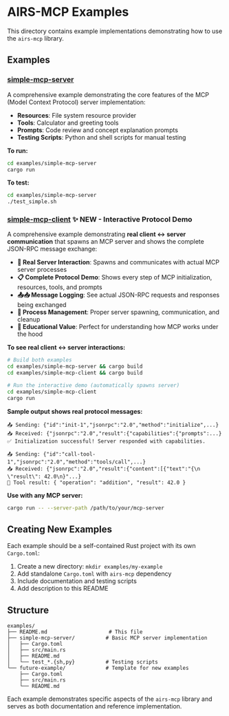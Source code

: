 # AIRS-MCP Examples

This directory contains example implementations demonstrating how to use the `airs-mcp` library.

## Examples

### [simple-mcp-server](./simple-mcp-server/)

A comprehensive example demonstrating the core features of the MCP (Model Context Protocol) server implementation:

- **Resources**: File system resource provider
- **Tools**: Calculator and greeting tools  
- **Prompts**: Code review and concept explanation prompts
- **Testing Scripts**: Python and shell scripts for manual testing

**To run:**
```bash
cd examples/simple-mcp-server
cargo run
```

**To test:**
```bash
cd examples/simple-mcp-server
./test_simple.sh
```

### [simple-mcp-client](./simple-mcp-client/) ✨ **NEW** - Interactive Protocol Demo

A comprehensive example demonstrating **real client ↔ server communication** that spawns an MCP server and shows the complete JSON-RPC message exchange:

- **📡 Real Server Interaction**: Spawns and communicates with actual MCP server processes
- **📋 Complete Protocol Demo**: Shows every step of MCP initialization, resources, tools, and prompts
- **📤📥 Message Logging**: See actual JSON-RPC requests and responses being exchanged  
- **🔄 Process Management**: Proper server spawning, communication, and cleanup
- **🎯 Educational Value**: Perfect for understanding how MCP works under the hood

**To see real client ↔ server interactions:**
```bash
# Build both examples
cd examples/simple-mcp-server && cargo build
cd examples/simple-mcp-client && cargo build

# Run the interactive demo (automatically spawns server)
cd examples/simple-mcp-client
cargo run
```

**Sample output shows real protocol messages:**
```
📤 Sending: {"id":"init-1","jsonrpc":"2.0","method":"initialize",...}
📥 Received: {"jsonrpc":"2.0","result":{"capabilities":{"prompts":...}
✅ Initialization successful! Server responded with capabilities.

📤 Sending: {"id":"call-tool-1","jsonrpc":"2.0","method":"tools/call",...}
📥 Received: {"jsonrpc":"2.0","result":{"content":[{"text":"{\n  \"result\": 42.0\n}"...}
🎯 Tool result: { "operation": "addition", "result": 42.0 }
```

**Use with any MCP server:**
```bash
cargo run -- --server-path /path/to/your/mcp-server
```

## Creating New Examples

Each example should be a self-contained Rust project with its own `Cargo.toml`:

1. Create a new directory: `mkdir examples/my-example`
2. Add standalone `Cargo.toml` with `airs-mcp` dependency
3. Include documentation and testing scripts
4. Add description to this README

## Structure

```
examples/
├── README.md                    # This file
├── simple-mcp-server/          # Basic MCP server implementation
│   ├── Cargo.toml
│   ├── src/main.rs
│   ├── README.md
│   └── test_*.{sh,py}          # Testing scripts
└── future-example/             # Template for new examples
    ├── Cargo.toml
    ├── src/main.rs
    └── README.md
```

Each example demonstrates specific aspects of the `airs-mcp` library and serves as both documentation and reference implementation.
